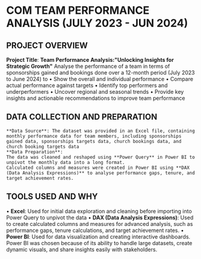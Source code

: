 # COM TEAM PERFORMANCE ANALYSIS (JULY 2023 - JUN 2024)
## PROJECT OVERVIEW
**Project Title**: **Team Performance Analysis:"Unlocking Insights for Strategic Growth"**
 Analyse the performance of a team in terms of sponsorships gained and bookings done over a 12-month period (July 2023 to June 2024) to 
•	Show the overall and individual performance
•	Compare actual performance against targets
•	Identify top performers and underperformers
•	Uncover regional and seasonal trends
•	Provide key insights and actionable recommendations to improve team performance
## DATA COLLECTION AND PREPARATION
	**Data Source**: The dataset was provided in an Excel file, containing monthly performance data for team members, including sponsorships gained data, sponsorships targets data, church bookings data, and church booking targets data
	**Data Preparation**:
	The data was cleaned and reshaped using **Power Query** in Power BI to unpivot the monthly data into a long format.
	Calculated columns and measures were created in Power BI using **DAX (Data Analysis Expressions)** to analyse performance gaps, tenure, and target achievement rates.
## TOOLS USED AND WHY
•	**Excel**: Used for initial data exploration and cleaning before importing into Power Query to unpivot the data
•	**DAX (Data Analysis Expressions)**: Used to create calculated columns and measures for advanced analysis, such as performance gaps, tenure calculations, and target achievement rates.
•	**Power BI**: Used for data visualization and creating interactive dashboards. Power BI was chosen because of its ability to handle large datasets, create dynamic visuals, and share insights easily with stakeholders.
